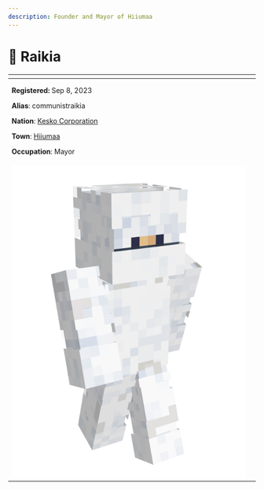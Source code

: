 ```yaml
---
description: Founder and Mayor of Hiiumaa
---
```


# 👤 Raikia

<table data-view="cards" data-full-width="false"><thead><tr><th></th><th data-hidden data-card-cover data-type="files"></th></tr></thead><tbody><tr><td><p><strong>Registered:</strong> Sep 8, 2023</p><p><strong>Alias</strong>: communistraikia</p><p><strong>Nation</strong>: <a href="../nations/present-nations/kesko-corporation/">Kesko Corporation</a></p><p><strong>Town</strong>: <a href="../towns/baltics-region/hiiumaa.md">Hiiumaa</a></p><p><strong>Occupation</strong>: Mayor</p></td><td></td></tr><tr><td><img src="../../../.gitbook/assets/communistraikia-skin.png" alt=""></td><td></td></tr></tbody></table>
